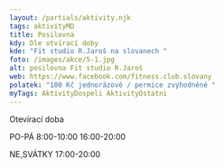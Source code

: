 ```yaml
---
layout: /partials/aktivity.njk
tags: aktivityMD
title: Posilovna
kdy: Dle otvírací doby
kde: "Fit studio R.Jaroš na slovanech "
foto: /images/akce/5-1.jpg
alt: posilovna Fit studio R.Jaroš
web: https://www.facebook.com/fitness.club.slovany
polatek: "100 Kč jednorázově / permice zvýhodněné "
myTags: AktivityDospeli AktivityOstatni
---
```

O﻿tevírací doba

P﻿O-PÁ 8:00-10:00 16:00-20:00

N﻿E,SVÁTKY 17:00-20:00